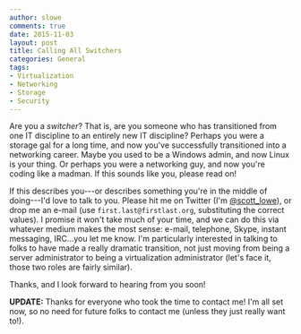 ```yaml
---
author: slowe
comments: true
date: 2015-11-03
layout: post
title: Calling All Switchers
categories: General
tags:
- Virtualization
- Networking
- Storage
- Security
---
```


Are you a _switcher_? That is, are you someone who has transitioned from one IT discipline to an entirely new IT discipline? Perhaps you were a storage gal for a long time, and now you've successfully transitioned into a networking career. Maybe you used to be a Windows admin, and now Linux is your thing. Or perhaps you were a networking guy, and now you're coding like a madman. If this sounds like you, please read on!

If this describes you---or describes something you're in the middle of doing---I'd love to talk to you. Please hit me on Twitter (I'm [@scott_lowe][link-1]), or drop me an e-mail (use `first.last@firstlast.org`, substituting the correct values). I promise it won't take much of your time, and we can do this via whatever medium makes the most sense: e-mail, telephone, Skype, instant messaging, IRC...you let me know. I'm particularly interested in talking to folks to have made a really dramatic transition, not just moving from being a server administrator to being a virtualization administrator (let's face it, those two roles are fairly similar).

Thanks, and I look forward to hearing from you soon!

**UPDATE:** Thanks for everyone who took the time to contact me! I'm all set now, so no need for future folks to contact me (unless they just really want to!).


[link-1]: https://twitter.com/scott_lowe

